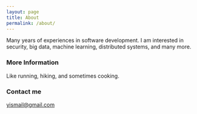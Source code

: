```yaml
---
layout: page
title: About
permalink: /about/
---
```


Many years of experiences in software development. I am interested in security, big data, machine learning, distributed systems, and many more.

### More Information

Like running, hiking, and sometimes cooking.

### Contact me

[yismail@gmail.com](mailto:yismail@gmail.com)

